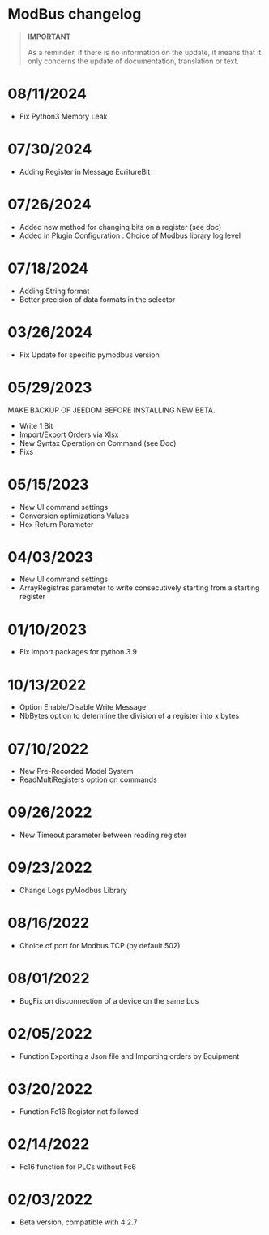 # ModBus changelog

>**IMPORTANT**
>
>As a reminder, if there is no information on the update, it means that it only concerns the update of documentation, translation or text.


# 08/11/2024

- Fix Python3 Memory Leak

# 07/30/2024

- Adding Register in Message EcritureBit

# 07/26/2024

- Added new method for changing bits on a register (see doc)
- Added in Plugin Configuration : Choice of Modbus library log level


# 07/18/2024

- Adding String format
- Better precision of data formats in the selector


# 03/26/2024

- Fix Update for specific pymodbus version

# 05/29/2023

MAKE BACKUP OF JEEDOM BEFORE INSTALLING NEW BETA.
- Write 1 Bit
- Import/Export Orders via Xlsx
- New Syntax Operation on Command (see Doc)
- Fixs

# 05/15/2023

- New UI command settings
- Conversion optimizations Values
- Hex Return Parameter

# 04/03/2023

- New UI command settings
- ArrayRegistres parameter to write consecutively starting from a starting register

# 01/10/2023
- Fix import packages for python 3.9

# 10/13/2022
- Option Enable/Disable Write Message
- NbBytes option to determine the division of a register into x bytes

# 07/10/2022
- New Pre-Recorded Model System
- ReadMultiRegisters option on commands

# 09/26/2022
- New Timeout parameter between reading register

# 09/23/2022
- Change Logs pyModbus Library

# 08/16/2022
- Choice of port for Modbus TCP (by default 502)

# 08/01/2022
- BugFix on disconnection of a device on the same bus

# 02/05/2022
- Function Exporting a Json file and Importing orders by Equipment

# 03/20/2022
- Function Fc16 Register not followed

# 02/14/2022
- Fc16 function for PLCs without Fc6

# 02/03/2022
- Beta version, compatible with 4.2.7

